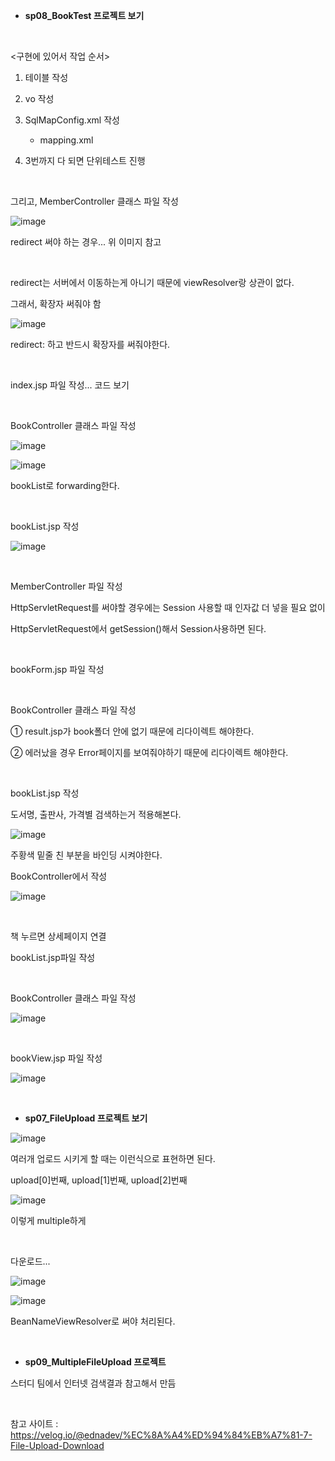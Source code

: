 - **sp08_BookTest 프로젝트 보기**

<br/>

<구현에 있어서 작업 순서>

1. 테이블 작성

2. vo 작성

3. SqlMapConfig.xml 작성

   - mapping.xml

4. 3번까지 다 되면 단위테스트 진행

<br/>

그리고, MemberController 클래스 파일 작성

![image](https://user-images.githubusercontent.com/78403443/123763883-35743380-d8ff-11eb-871d-64a1192ede2e.png)

redirect 써야 하는 경우... 위 이미지 참고

<br/>

redirect는 서버에서 이동하는게 아니기 때문에 viewResolver랑 상관이 없다.

그래서, 확장자 써줘야 함

![image](https://user-images.githubusercontent.com/78403443/123763931-41f88c00-d8ff-11eb-8e26-042ac4f31fd8.png)

redirect: 하고 반드시 확장자를 써줘야한다.

<br/>

index.jsp 파일 작성... 코드 보기

<br/>

BookController 클래스 파일 작성

![image](https://user-images.githubusercontent.com/78403443/123763978-4f157b00-d8ff-11eb-981d-fbf23d1e63c3.png)

![image](https://user-images.githubusercontent.com/78403443/123764001-56d51f80-d8ff-11eb-894f-3e31662167d5.png)

bookList로 forwarding한다.

<br/>

bookList.jsp 작성

![image](https://user-images.githubusercontent.com/78403443/123764053-62c0e180-d8ff-11eb-9025-5fd0eccfd926.png)

<br/>

MemberController 파일 작성

HttpServletRequest를 써야할 경우에는 Session 사용할 때 인자값 더 넣을 필요 없이

HttpServletRequest에서 getSession()해서 Session사용하면 된다.

<br/>

bookForm.jsp 파일 작성

<br/>

BookController 클래스 파일 작성

① result.jsp가 book폴더 안에 없기 때문에 리다이렉트 해야한다.

② 에러났을 경우 Error페이지를 보여줘야하기 때문에 리다이렉트 해야한다.

<br/>

bookList.jsp 작성

도서명, 출판사, 가격별 검색하는거 적용해본다.

![image](https://user-images.githubusercontent.com/78403443/123764179-83893700-d8ff-11eb-88d4-7c08844309c6.png)

주황색 밑줄 친 부분을 바인딩 시켜야한다.

BookController에서 작성

![image](https://user-images.githubusercontent.com/78403443/123764229-8edc6280-d8ff-11eb-892f-3e3c498c29cd.png)

<br/>

책 누르면 상세페이지 연결

bookList.jsp파일 작성

<br/>

BookController 클래스 파일 작성

![image](https://user-images.githubusercontent.com/78403443/123764302-9d2a7e80-d8ff-11eb-98d6-92ba90abb7a7.png)

<br/>

bookView.jsp 파일 작성

![image](https://user-images.githubusercontent.com/78403443/123764346-a87daa00-d8ff-11eb-9f83-babd305ffea3.png)

<br/>

- **sp07_FileUpload 프로젝트 보기**

![image](https://user-images.githubusercontent.com/78403443/123764389-b5020280-d8ff-11eb-95b0-676ffbde5c57.png)

여러개 업로드 시키게 할 때는 이런식으로 표현하면 된다.

upload[0]번째, upload[1]번째, upload[2]번째

![image](https://user-images.githubusercontent.com/78403443/123764440-be8b6a80-d8ff-11eb-850c-851bae596c6d.png)

이렇게 multiple하게

<br/>

다운로드...

![image](https://user-images.githubusercontent.com/78403443/123764484-c8ad6900-d8ff-11eb-8982-a409bf49a821.png)

![image](https://user-images.githubusercontent.com/78403443/123764512-cfd47700-d8ff-11eb-9b9e-c81677a7eec7.png)

BeanNameViewResolver로 써야 처리된다.

<br/>

- **sp09_MultipleFileUpload 프로젝트**

스터디 팀에서 인터넷 검색결과 참고해서 만듬

<br/>

참고 사이트 : https://velog.io/@ednadev/%EC%8A%A4%ED%94%84%EB%A7%81-7-File-Upload-Download
